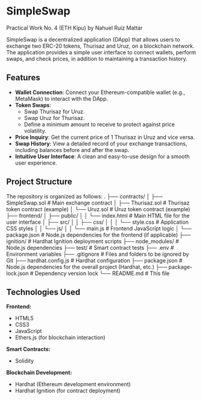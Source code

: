 # SimpleSwap
Practical Work No. 4 (ETH Kipu) by Nahuel Ruiz Mattar

SimpleSwap is a decentralized application (DApp) that allows users to exchange two ERC-20 tokens, Thurisaz and Uruz, on a blockchain network. The application provides a simple user interface to connect wallets, perform swaps, and check prices, in addition to maintaining a transaction history.

## Features

- **Wallet Connection**: Connect your Ethereum-compatible wallet (e.g., MetaMask) to interact with the DApp.
- **Token Swaps**:
  - Swap Thurisaz for Uruz.
  - Swap Uruz for Thurisaz.
  - Define a minimum amount to receive to protect against price volatility.
- **Price Inquiry**: Get the current price of 1 Thurisaz in Uruz and vice versa.
- **Swap History**: View a detailed record of your exchange transactions, including balances before and after the swap.
- **Intuitive User Interface**: A clean and easy-to-use design for a smooth user experience.

## Project Structure

The repository is organized as follows:
.
├── contracts/
│ ├── SimpleSwap.sol # Main exchange contract
│ ├── Thurisaz.sol # Thurisaz token contract (example)
│ └── Uruz.sol # Uruz token contract (example)
├── frontend/
│ ├── public/
│ │ └── index.html # Main HTML file for the user interface
│ ├── src/
│ │ ├── css/
│ │ │ └── style.css # Application CSS styles
│ │ └── js/
│ │ └── main.js # Frontend JavaScript logic
│ └── package.json # Node.js dependencies for the frontend (if applicable)
├── ignition/ # Hardhat Ignition deployment scripts
├── node_modules/ # Node.js dependencies
├── test/ # Smart contract tests
├── .env # Environment variables
├── .gitignore # Files and folders to be ignored by Git
├── hardhat.config.js # Hardhat configuration
├── package.json # Node.js dependencies for the overall project (Hardhat, etc.)
├── package-lock.json # Dependency version lock
└── README.md # This file

## Technologies Used

**Frontend:**
- HTML5
- CSS3
- JavaScript
- Ethers.js (for blockchain interaction)

**Smart Contracts:**
- Solidity

**Blockchain Development:**
- Hardhat (Ethereum development environment)
- Hardhat Ignition (for contract deployment)
